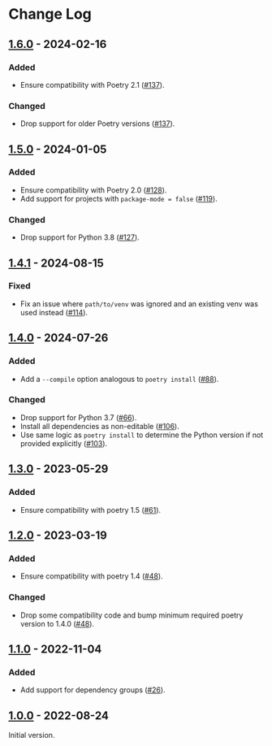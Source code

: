 # Change Log


## [1.6.0] - 2024-02-16

### Added

- Ensure compatibility with Poetry 2.1 ([#137](https://github.com/python-poetry/poetry-plugin-bundle/pull/137)).

### Changed

- Drop support for older Poetry versions ([#137](https://github.com/python-poetry/poetry-plugin-bundle/pull/137)).


## [1.5.0] - 2024-01-05

### Added

- Ensure compatibility with Poetry 2.0 ([#128](https://github.com/python-poetry/poetry-plugin-bundle/pull/128)).
- Add support for projects with `package-mode = false` ([#119](https://github.com/python-poetry/poetry-plugin-bundle/pull/119)).

### Changed

- Drop support for Python 3.8 ([#127](https://github.com/python-poetry/poetry-plugin-bundle/pull/127)).


## [1.4.1] - 2024-08-15

### Fixed

- Fix an issue where `path/to/venv` was ignored and an existing venv was used instead ([#114](https://github.com/python-poetry/poetry-plugin-bundle/pull/114)).


## [1.4.0] - 2024-07-26

### Added

- Add a `--compile` option analogous to `poetry install` ([#88](https://github.com/python-poetry/poetry-plugin-bundle/pull/88)).

### Changed

- Drop support for Python 3.7 ([#66](https://github.com/python-poetry/poetry-plugin-bundle/pull/66)).
- Install all dependencies as non-editable ([#106](https://github.com/python-poetry/poetry-plugin-bundle/pull/106)).
- Use same logic as `poetry install` to determine the Python version if not provided explicitly ([#103](https://github.com/python-poetry/poetry-plugin-bundle/pull/103)).


## [1.3.0] - 2023-05-29

### Added

- Ensure compatibility with poetry 1.5 ([#61](https://github.com/python-poetry/poetry-plugin-bundle/pull/61)).


## [1.2.0] - 2023-03-19

### Added

- Ensure compatibility with poetry 1.4 ([#48](https://github.com/python-poetry/poetry-plugin-bundle/pull/48)).

### Changed

- Drop some compatibility code and bump minimum required poetry version to 1.4.0 ([#48](https://github.com/python-poetry/poetry-plugin-bundle/pull/48)).


## [1.1.0] - 2022-11-04

### Added

- Add support for dependency groups ([#26](https://github.com/python-poetry/poetry-plugin-bundle/pull/26)).


## [1.0.0] - 2022-08-24

Initial version.


[Unreleased]: https://github.com/python-poetry/poetry-plugin-bundle/compare/1.6.0...main
[1.6.0]: https://github.com/python-poetry/poetry-plugin-bundle/releases/tag/1.6.0
[1.5.0]: https://github.com/python-poetry/poetry-plugin-bundle/releases/tag/1.5.0
[1.4.1]: https://github.com/python-poetry/poetry-plugin-bundle/releases/tag/1.4.1
[1.4.0]: https://github.com/python-poetry/poetry-plugin-bundle/releases/tag/1.4.0
[1.3.0]: https://github.com/python-poetry/poetry-plugin-bundle/releases/tag/1.3.0
[1.2.0]: https://github.com/python-poetry/poetry-plugin-bundle/releases/tag/1.2.0
[1.1.0]: https://github.com/python-poetry/poetry-plugin-bundle/releases/tag/1.1.0
[1.0.0]: https://github.com/python-poetry/poetry-plugin-bundle/releases/tag/1.0.0

